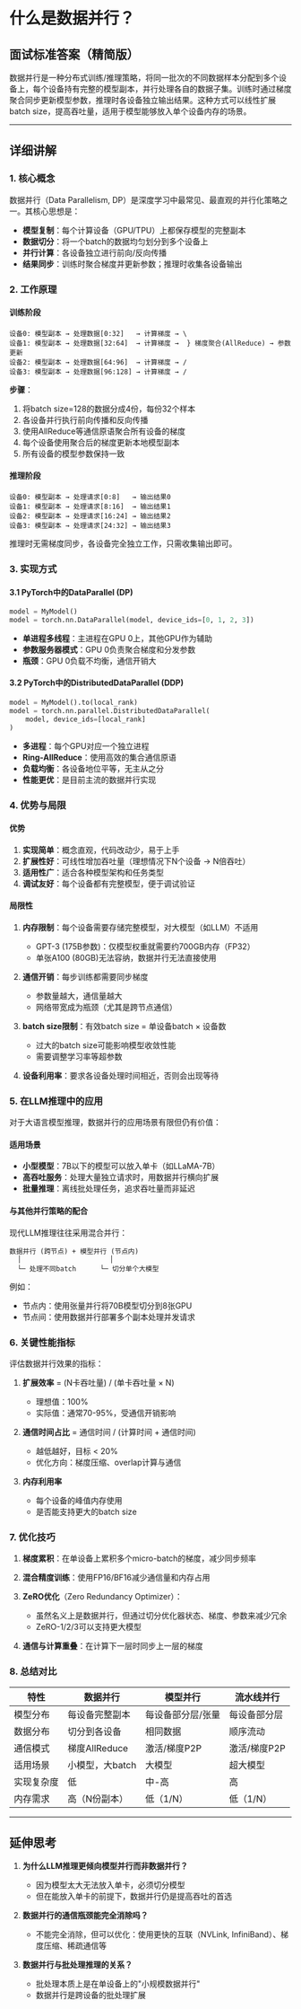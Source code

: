 # 什么是数据并行？

## 面试标准答案（精简版）

数据并行是一种分布式训练/推理策略，将同一批次的不同数据样本分配到多个设备上，每个设备持有完整的模型副本，并行处理各自的数据子集。训练时通过梯度聚合同步更新模型参数，推理时各设备独立输出结果。这种方式可以线性扩展batch size，提高吞吐量，适用于模型能够放入单个设备内存的场景。

---

## 详细讲解

### 1. 核心概念

数据并行（Data Parallelism, DP）是深度学习中最常见、最直观的并行化策略之一。其核心思想是：

- **模型复制**：每个计算设备（GPU/TPU）上都保存模型的完整副本
- **数据切分**：将一个batch的数据均匀划分到多个设备上
- **并行计算**：各设备独立进行前向/反向传播
- **结果同步**：训练时聚合梯度并更新参数；推理时收集各设备输出

### 2. 工作原理

#### 训练阶段

```
设备0: 模型副本 → 处理数据[0:32]   → 计算梯度 → \
设备1: 模型副本 → 处理数据[32:64]  → 计算梯度 →  } 梯度聚合(AllReduce) → 参数更新
设备2: 模型副本 → 处理数据[64:96]  → 计算梯度 → /
设备3: 模型副本 → 处理数据[96:128] → 计算梯度 → /
```

**步骤**：
1. 将batch size=128的数据分成4份，每份32个样本
2. 各设备并行执行前向传播和反向传播
3. 使用AllReduce等通信原语聚合所有设备的梯度
4. 每个设备使用聚合后的梯度更新本地模型副本
5. 所有设备的模型参数保持一致

#### 推理阶段

```
设备0: 模型副本 → 处理请求[0:8]   → 输出结果0
设备1: 模型副本 → 处理请求[8:16]  → 输出结果1
设备2: 模型副本 → 处理请求[16:24] → 输出结果2
设备3: 模型副本 → 处理请求[24:32] → 输出结果3
```

推理时无需梯度同步，各设备完全独立工作，只需收集输出即可。

### 3. 实现方式

#### 3.1 PyTorch中的DataParallel (DP)

```python
model = MyModel()
model = torch.nn.DataParallel(model, device_ids=[0, 1, 2, 3])
```

- **单进程多线程**：主进程在GPU 0上，其他GPU作为辅助
- **参数服务器模式**：GPU 0负责聚合梯度和分发参数
- **瓶颈**：GPU 0负载不均衡，通信开销大

#### 3.2 PyTorch中的DistributedDataParallel (DDP)

```python
model = MyModel().to(local_rank)
model = torch.nn.parallel.DistributedDataParallel(
    model, device_ids=[local_rank]
)
```

- **多进程**：每个GPU对应一个独立进程
- **Ring-AllReduce**：使用高效的集合通信原语
- **负载均衡**：各设备地位平等，无主从之分
- **性能更优**：是目前主流的数据并行实现

### 4. 优势与局限

#### 优势

1. **实现简单**：概念直观，代码改动少，易于上手
2. **扩展性好**：可线性增加吞吐量（理想情况下N个设备 → N倍吞吐）
3. **适用性广**：适合各种模型架构和任务类型
4. **调试友好**：每个设备都有完整模型，便于调试验证

#### 局限性

1. **内存限制**：每个设备需要存储完整模型，对大模型（如LLM）不适用
   - GPT-3 (175B参数)：仅模型权重就需要约700GB内存（FP32）
   - 单张A100 (80GB)无法容纳，数据并行无法直接使用

2. **通信开销**：每步训练都需要同步梯度
   - 参数量越大，通信量越大
   - 网络带宽成为瓶颈（尤其是跨节点通信）

3. **batch size限制**：有效batch size = 单设备batch × 设备数
   - 过大的batch size可能影响模型收敛性能
   - 需要调整学习率等超参数

4. **设备利用率**：要求各设备处理时间相近，否则会出现等待

### 5. 在LLM推理中的应用

对于大语言模型推理，数据并行的应用场景有限但仍有价值：

#### 适用场景

- **小型模型**：7B以下的模型可以放入单卡（如LLaMA-7B）
- **高吞吐服务**：处理大量独立请求时，用数据并行横向扩展
- **批量推理**：离线批处理任务，追求吞吐量而非延迟

#### 与其他并行策略的配合

现代LLM推理往往采用混合并行：

```
数据并行 (跨节点) + 模型并行 (节点内)
  │                      │
  └─ 处理不同batch      └─ 切分单个大模型
```

例如：
- 节点内：使用张量并行将70B模型切分到8张GPU
- 节点间：使用数据并行部署多个副本处理并发请求

### 6. 关键性能指标

评估数据并行效果的指标：

1. **扩展效率** = (N卡吞吐量) / (单卡吞吐量 × N)
   - 理想值：100%
   - 实际值：通常70-95%，受通信开销影响

2. **通信时间占比** = 通信时间 / (计算时间 + 通信时间)
   - 越低越好，目标 < 20%
   - 优化方向：梯度压缩、overlap计算与通信

3. **内存利用率**
   - 每个设备的峰值内存使用
   - 是否能支持更大的batch size

### 7. 优化技巧

1. **梯度累积**：在单设备上累积多个micro-batch的梯度，减少同步频率
   
2. **混合精度训练**：使用FP16/BF16减少通信量和内存占用

3. **ZeRO优化**（Zero Redundancy Optimizer）：
   - 虽然名义上是数据并行，但通过切分优化器状态、梯度、参数来减少冗余
   - ZeRO-1/2/3可以支持更大模型

4. **通信与计算重叠**：在计算下一层时同步上一层的梯度

### 8. 总结对比

| 特性       | 数据并行        | 模型并行          | 流水线并行   |
| ---------- | --------------- | ----------------- | ------------ |
| 模型分布   | 每设备完整副本  | 每设备部分层/张量 | 每设备部分层 |
| 数据分布   | 切分到各设备    | 相同数据          | 顺序流动     |
| 通信模式   | 梯度AllReduce   | 激活/梯度P2P      | 激活/梯度P2P |
| 适用场景   | 小模型，大batch | 大模型            | 超大模型     |
| 实现复杂度 | 低              | 中-高             | 高           |
| 内存需求   | 高（N份副本）   | 低（1/N）         | 低（1/N）    |

---

## 延伸思考

1. **为什么LLM推理更倾向模型并行而非数据并行？**
   - 因为模型太大无法放入单卡，必须切分模型
   - 但在能放入单卡的前提下，数据并行仍是提高吞吐的首选

2. **数据并行的通信瓶颈能完全消除吗？**
   - 不能完全消除，但可以优化：使用更快的互联（NVLink, InfiniBand）、梯度压缩、稀疏通信等

3. **数据并行与批处理推理的关系？**
   - 批处理本质上是在单设备上的"小规模数据并行"
   - 数据并行是跨设备的批处理扩展

